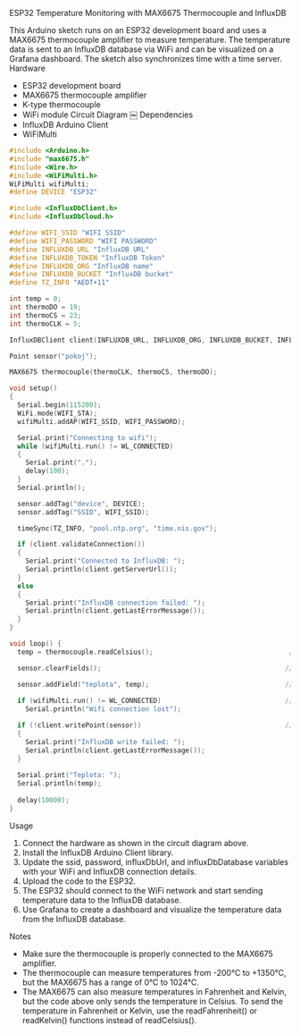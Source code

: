 ESP32 Temperature Monitoring with MAX6675 Thermocouple and InfluxDB

This Arduino sketch runs on an ESP32 development board and uses a MAX6675 thermocouple amplifier to measure temperature. The temperature data is sent to an InfluxDB database via WiFi and can be visualized on a Grafana dashboard. The sketch also synchronizes time with a time server.
Hardware

* ESP32 development board
* MAX6675 thermocouple amplifier
* K-type thermocouple
* WiFi module
Circuit Diagram
￼
Dependencies
* InfluxDB Arduino Client
* WiFiMulti

```c++
#include <Arduino.h>
#include "max6675.h"
#include <Wire.h>
#include <WiFiMulti.h>
WiFiMulti wifiMulti;
#define DEVICE "ESP32"

#include <InfluxDbClient.h>
#include <InfluxDbCloud.h>

#define WIFI_SSID "WIFI SSID"
#define WIFI_PASSWORD "WIFI PASSWORD"
#define INFLUXDB_URL "InfluxDB URL"
#define INFLUXDB_TOKEN "InfluxDB Token"
#define INFLUXDB_ORG "InfluxDB name"
#define INFLUXDB_BUCKET "InfluxDB bucket"
#define TZ_INFO "AEDT+11"

int temp = 0; 
int thermoDO = 19;
int thermoCS = 23;
int thermoCLK = 5;

InfluxDBClient client(INFLUXDB_URL, INFLUXDB_ORG, INFLUXDB_BUCKET, INFLUXDB_TOKEN, InfluxDbCloud2CACert); 

Point sensor("pokoj"); 

MAX6675 thermocouple(thermoCLK, thermoCS, thermoDO);

void setup() 
{
  Serial.begin(115200);
  WiFi.mode(WIFI_STA);
  wifiMulti.addAP(WIFI_SSID, WIFI_PASSWORD);

  Serial.print("Connecting to wifi");
  while (wifiMulti.run() != WL_CONNECTED) 
  {
    Serial.print(".");
    delay(100);
  }
  Serial.println();

  sensor.addTag("device", DEVICE);
  sensor.addTag("SSID", WIFI_SSID);

  timeSync(TZ_INFO, "pool.ntp.org", "time.nis.gov");

  if (client.validateConnection())
  {
    Serial.print("Connected to InfluxDB: ");
    Serial.println(client.getServerUrl());
  } 
  else 
  {
    Serial.print("InfluxDB connection failed: ");
    Serial.println(client.getLastErrorMessage());
  }
}

void loop() {
  temp = thermocouple.readCelsius();                                  //Zaznamenáme teplotu

  sensor.clearFields();                                              //Smažeme pole (tagy zůstavají)

  sensor.addField("teplota", temp);                                  // Uložíme teplotu z čidlamdo proměnné
                              
  if (wifiMulti.run() != WL_CONNECTED)                               //Zkontrolujeme připojneí k WIFI a případně jej obnovíme
    Serial.println("Wifi connection lost");

  if (!client.writePoint(sensor))                                    //Zapíšeme datový bot
  {
    Serial.print("InfluxDB write failed: ");
    Serial.println(client.getLastErrorMessage());
  }
  
  Serial.print("Teplota: ");                                            //Vypíšeme teplotu v konzoli
  Serial.println(temp);
 
  delay(10000); 
}
```

Usage
1. Connect the hardware as shown in the circuit diagram above.
2. Install the InfluxDB Arduino Client library.
3. Update the ssid, password, influxDbUrl, and influxDbDatabase variables with your WiFi and InfluxDB connection details.
4. Upload the code to the ESP32.
5. The ESP32 should connect to the WiFi network and start sending temperature data to the InfluxDB database.
6. Use Grafana to create a dashboard and visualize the temperature data from the InfluxDB database.


Notes
* Make sure the thermocouple is properly connected to the MAX6675 amplifier.
* The thermocouple can measure temperatures from -200°C to +1350°C, but the MAX6675 has a range of 0°C to 1024°C.
* The MAX6675 can also measure temperatures in Fahrenheit and Kelvin, but the code above only sends the temperature in Celsius. To send the temperature in Fahrenheit or Kelvin, use the readFahrenheit() or readKelvin() functions instead of readCelsius().
